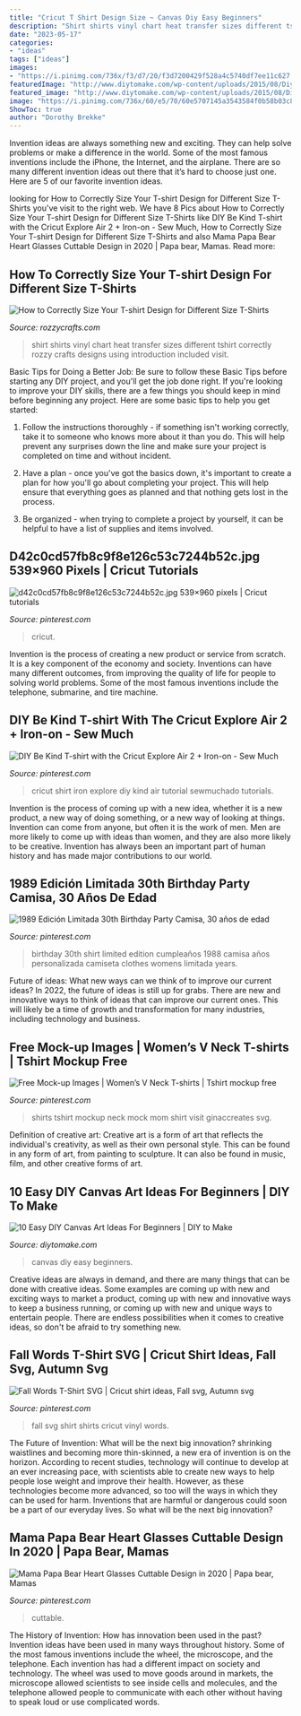 ```yaml
---
title: "Cricut T Shirt Design Size ~ Canvas Diy Easy Beginners"
description: "Shirt shirts vinyl chart heat transfer sizes different tshirt correctly rozzy crafts designs using introduction included visit"
date: "2023-05-17"
categories:
- "ideas"
tags: ["ideas"]
images:
- "https://i.pinimg.com/736x/f3/d7/20/f3d7200429f528a4c5740df7ee11c627.jpg"
featuredImage: "http://www.diytomake.com/wp-content/uploads/2015/08/Diy-Canvas-Wall-Art.jpg"
featured_image: "http://www.diytomake.com/wp-content/uploads/2015/08/Diy-Canvas-Wall-Art.jpg"
image: "https://i.pinimg.com/736x/60/e5/70/60e5707145a3543584f0b58b03c806dd.jpg"
ShowToc: true
author: "Dorothy Brekke"
---
```



Invention ideas are always something new and exciting. They can help solve problems or make a difference in the world. Some of the most famous inventions include the iPhone, the Internet, and the airplane. There are so many different invention ideas out there that it’s hard to choose just one. Here are 5 of our favorite invention ideas.

	

		
looking for How to Correctly Size Your T-shirt Design for Different Size T-Shirts you've visit to the right web. We have 8 Pics about How to Correctly Size Your T-shirt Design for Different Size T-Shirts like DIY Be Kind T-shirt with the Cricut Explore Air 2 + Iron-on - Sew Much, How to Correctly Size Your T-shirt Design for Different Size T-Shirts and also Mama Papa Bear Heart Glasses Cuttable Design in 2020 | Papa bear, Mamas. Read more:
		
    
## How To Correctly Size Your T-shirt Design For Different Size T-Shirts

<img loading=lazy src="https://cdn.shopify.com/s/files/1/1349/2987/files/Picture4_1cc20801-ff9c-434c-a5ac-ceb972c9ce59_grande.png?v=1541857328" onerror="this.onerror=null;this.src='https://tse2.mm.bing.net/th?id=OIP.WmheBUbA2iZJq9MELJlJjAHaDc&amp;pid=15.1';" alt="How to Correctly Size Your T-shirt Design for Different Size T-Shirts">

_Source: rozzycrafts.com_

>shirt shirts vinyl chart heat transfer sizes different tshirt correctly rozzy crafts designs using introduction included visit. 

	

Basic Tips for Doing a Better Job: Be sure to follow these Basic Tips before starting any DIY project, and you'll get the job done right.
If you're looking to improve your DIY skills, there are a few things you should keep in mind before beginning any project. Here are some basic tips to help you get started: 
1) Follow the instructions thoroughly - if something isn't working correctly, take it to someone who knows more about it than you do. This will help prevent any surprises down the line and make sure your project is completed on time and without incident. 

2) Have a plan - once you've got the basics down, it's important to create a plan for how you'll go about completing your project. This will help ensure that everything goes as planned and that nothing gets lost in the process. 

3) Be organized - when trying to complete a project by yourself, it can be helpful to have a list of supplies and items involved.

    
## D42c0cd57fb8c9f8e126c53c7244b52c.jpg 539×960 Pixels | Cricut Tutorials

<img loading=lazy src="https://i.pinimg.com/736x/2a/30/2b/2a302ba7cc0b91696c9b6ea3d2b24085.jpg" onerror="this.onerror=null;this.src='https://tse1.mm.bing.net/th?id=OIP.XnS31g4L81yZtLC_aUPJbQHaNM&amp;pid=15.1';" alt="d42c0cd57fb8c9f8e126c53c7244b52c.jpg 539×960 pixels | Cricut tutorials">

_Source: pinterest.com_

>cricut. 

	

Invention is the process of creating a new product or service from scratch. It is a key component of the economy and society. Inventions can have many different outcomes, from improving the quality of life for people to solving world problems. Some of the most famous inventions include the telephone, submarine, and tire machine.

    
## DIY Be Kind T-shirt With The Cricut Explore Air 2 + Iron-on - Sew Much

<img loading=lazy src="https://i.pinimg.com/736x/f3/d7/20/f3d7200429f528a4c5740df7ee11c627.jpg" onerror="this.onerror=null;this.src='https://tse4.mm.bing.net/th?id=OIP.OwSN7UTj8uaFrIYhk0AxdgHaLI&amp;pid=15.1';" alt="DIY Be Kind T-shirt with the Cricut Explore Air 2 + Iron-on - Sew Much">

_Source: pinterest.com_

>cricut shirt iron explore diy kind air tutorial sewmuchado tutorials. 

	

Invention is the process of coming up with a new idea, whether it is a new product, a new way of doing something, or a new way of looking at things. Invention can come from anyone, but often it is the work of men. Men are more likely to come up with ideas than women, and they are also more likely to be creative. Invention has always been an important part of human history and has made major contributions to our world.

    
## 1989 Edición Limitada 30th Birthday Party Camisa, 30 Años De Edad

<img loading=lazy src="https://i.pinimg.com/736x/01/5b/cb/015bcb83721c2bb0a95e526d9736cc45.jpg" onerror="this.onerror=null;this.src='https://tse2.mm.bing.net/th?id=OIP.cWfZr_DKEBpYSBRU4NoEogHaF7&amp;pid=15.1';" alt="1989 Edición Limitada 30th Birthday Party Camisa, 30 años de edad">

_Source: pinterest.com_

>birthday 30th shirt limited edition cumpleaños 1988 camisa años personalizada camiseta clothes womens limitada years. 

	

Future of ideas: What new ways can we think of to improve our current ideas?
In 2022, the future of ideas is still up for grabs. There are new and innovative ways to think of ideas that can improve our current ones. This will likely be a time of growth and transformation for many industries, including technology and business.

    
## Free Mock-up Images | Women’s V Neck T-shirts | Tshirt Mockup Free

<img loading=lazy src="https://i.pinimg.com/736x/52/eb/33/52eb332fda6b285379831279dbad6b0d.jpg" onerror="this.onerror=null;this.src='https://tse4.mm.bing.net/th?id=OIP.59xvoV4GikXNNAm1D19gkAHaFM&amp;pid=15.1';" alt="Free Mock-up Images | Women’s V Neck T-shirts | Tshirt mockup free">

_Source: pinterest.com_

>shirts tshirt mockup neck mock mom shirt visit ginaccreates svg. 

	

Definition of creative art:
Creative art is a form of art that reflects the individual's creativity, as well as their own personal style. This can be found in any form of art, from painting to sculpture. It can also be found in music, film, and other creative forms of art.

    
## 10 Easy DIY Canvas Art Ideas For Beginners | DIY To Make

<img loading=lazy src="http://www.diytomake.com/wp-content/uploads/2015/08/Diy-Canvas-Wall-Art.jpg" onerror="this.onerror=null;this.src='https://tse3.mm.bing.net/th?id=OIP.CIRw-L_8EpUcAMHbar6TVAHaHa&amp;pid=15.1';" alt="10 Easy DIY Canvas Art Ideas For Beginners | DIY to Make">

_Source: diytomake.com_

>canvas diy easy beginners. 

	

Creative ideas are always in demand, and there are many things that can be done with creative ideas. Some examples are coming up with new and exciting ways to market a product, coming up with new and innovative ways to keep a business running, or coming up with new and unique ways to entertain people. There are endless possibilities when it comes to creative ideas, so don't be afraid to try something new.

    
## Fall Words T-Shirt SVG | Cricut Shirt Ideas, Fall Svg, Autumn Svg

<img loading=lazy src="https://i.pinimg.com/736x/fa/6c/22/fa6c2212054b2724ebab1f79924495b9.jpg" onerror="this.onerror=null;this.src='https://tse4.mm.bing.net/th?id=OIP.FT7za48jOUkOqxrq4ZVrHgHaLH&amp;pid=15.1';" alt="Fall Words T-Shirt SVG | Cricut shirt ideas, Fall svg, Autumn svg">

_Source: pinterest.com_

>fall svg shirt shirts cricut vinyl words. 

	

The Future of Invention: What will be the next big innovation?
shrinking waistlines and becoming more thin-skinned, a new era of invention is on the horizon. According to recent studies, technology will continue to develop at an ever increasing pace, with scientists able to create new ways to help people lose weight and improve their health. 
However, as these technologies become more advanced, so too will the ways in which they can be used for harm. Inventions that are harmful or dangerous could soon be a part of our everyday lives. So what will be the next big innovation?

    
## Mama Papa Bear Heart Glasses Cuttable Design In 2020 | Papa Bear, Mamas

<img loading=lazy src="https://i.pinimg.com/736x/60/e5/70/60e5707145a3543584f0b58b03c806dd.jpg" onerror="this.onerror=null;this.src='https://tse1.mm.bing.net/th?id=OIP.a86pDMkhLry0jygW653LIwHaJ4&amp;pid=15.1';" alt="Mama Papa Bear Heart Glasses Cuttable Design in 2020 | Papa bear, Mamas">

_Source: pinterest.com_

>cuttable. 

	

The History of Invention: How has innovation been used in the past?
Invention ideas have been used in many ways throughout history. Some of the most famous inventions include the wheel, the microscope, and the telephone. Each invention has had a different impact on society and technology. The wheel was used to move goods around in markets, the microscope allowed scientists to see inside cells and molecules, and the telephone allowed people to communicate with each other without having to speak loud or use complicated words.

